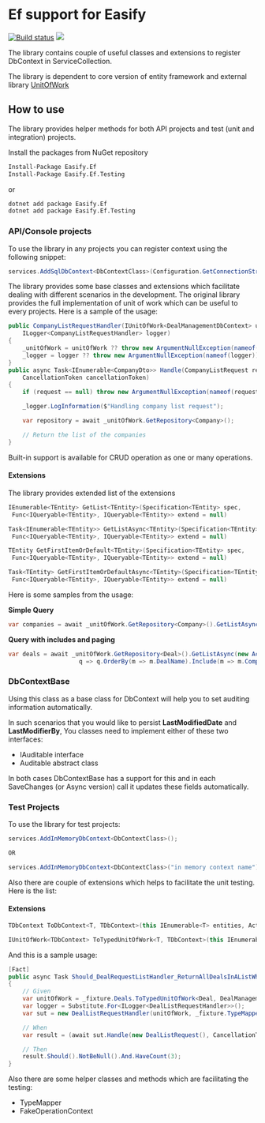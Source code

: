 # Ef support for Easify

[![Build status](https://ci.appveyor.com/api/projects/status/i4gixt92p7daqgyl?svg=true)](https://ci.appveyor.com/project/moattarwork/easify-ef) ![](https://img.shields.io/nuget/v/Easify.Ef.svg?style=flat-square)


The library contains couple of useful classes and extensions to register DbContext in ServiceCollection.

The library is dependent to core version of entity framework and external library [UnitOfWork](https://github.com/moattarwork/UnitOfWork/)

## How to use

The library provides helper methods for both API projects and test (unit and integration) projects.

Install the packages from NuGet repository

```cmd
Install-Package Easify.Ef
Install-Package Easify.Ef.Testing
```

or

```cmd
dotnet add package Easify.Ef
dotnet add package Easify.Ef.Testing
```

### API/Console projects

To use the library in any projects you can register context using the following snippet:

```csharp
services.AddSqlDbContext<DbContextClass>(Configuration.GetConnectionString("DbContextConnectionString"));
```

The library provides some base classes and extensions which facilitate dealing with different scenarios in the development. The original library provides the full implementation of unit of work which can be useful to every projects. Here is a sample of the usage:

```csharp
public CompanyListRequestHandler(IUnitOfWork<DealManagementDbContext> unitOfWork,
    ILogger<CompanyListRequestHandler> logger)
{
    _unitOfWork = unitOfWork ?? throw new ArgumentNullException(nameof(unitOfWork));
    _logger = logger ?? throw new ArgumentNullException(nameof(logger));
}
public async Task<IEnumerable<CompanyDto>> Handle(CompanyListRequest request,
    CancellationToken cancellationToken)
{
    if (request == null) throw new ArgumentNullException(nameof(request));

    _logger.LogInformation($"Handling company list request");

    var repository = await _unitOfWork.GetRepository<Company>();

    // Return the list of the companies
}
```

Built-in support is available for CRUD operation as one or many operations.

#### Extensions

The library provides extended list of the extensions

```csharp
IEnumerable<TEntity> GetList<TEntity>(Specification<TEntity> spec,
 Func<IQueryable<TEntity>, IQueryable<TEntity>> extend = null)

Task<IEnumerable<TEntity>> GetListAsync<TEntity>(Specification<TEntity> spec,
 Func<IQueryable<TEntity>, IQueryable<TEntity>> extend = null)

TEntity GetFirstItemOrDefault<TEntity>(Specification<TEntity> spec,
 Func<IQueryable<TEntity>, IQueryable<TEntity>> extend = null)

Task<TEntity> GetFirstItemOrDefaultAsync<TEntity>(Specification<TEntity> spec,
 Func<IQueryable<TEntity>, IQueryable<TEntity>> extend = null)

```

Here is some samples from the usage:

**Simple Query**

```csharp
var companies = await _unitOfWork.GetRepository<Company>().GetListAsync(q => q.OrderBy(c => c.CompanyName));
```

**Query with includes and paging**

```csharp
var deals = await _unitOfWork.GetRepository<Deal>().GetListAsync(new ActiveDealsSpecification(),
                    q => q.OrderBy(m => m.DealName).Include(m => m.Company).Include(m => m.Team));
```

### DbContextBase

Using this class as a base class for DbContext will help you to set auditing information automatically.

In such scenarios that you would like to persist **LastModifiedDate** and **LastModifierBy**, You classes need to implement either of these two interfaces:

- IAuditable interface
- Auditable abstract class

In both cases DbContextBase has a support for this and in each SaveChanges (or Async version) call it updates these fields automatically.

### Test Projects

To use the library for test projects:

```csharp
services.AddInMemoryDbContext<DbContextClass>();

OR

services.AddInMemoryDbContext<DbContextClass>("in memory context name");
```

Also there are couple of extensions which helps to facilitate the unit testing. Here is the list:

#### Extensions

```csharp
TDbContext ToDbContext<T, TDbContext>(this IEnumerable<T> entities, Action<TDbContext> action = null)

IUnitOfWork<TDbContext> ToTypedUnitOfWork<T, TDbContext>(this IEnumerable<T> entities, Action<TDbContext> action = null)
```

And this is a sample usage:

```csharp
[Fact]
public async Task Should_DealRequestListHandler_ReturnAllDealsInAListWhenCalled()
{
	// Given
	var unitOfWork = _fixture.Deals.ToTypedUnitOfWork<Deal, DealManagementDbContext>();
	var logger = Substitute.For<ILogger<DealListRequestHandler>>();
	var sut = new DealListRequestHandler(unitOfWork, _fixture.TypeMapper, logger);

	// When
	var result = (await sut.Handle(new DealListRequest(), CancellationToken.None)).ToList();

	// Then
	result.Should().NotBeNull().And.HaveCount(3);
}
```

Also there are some helper classes and methods which are facilitating the testing:

- TypeMapper
- FakeOperationContext
